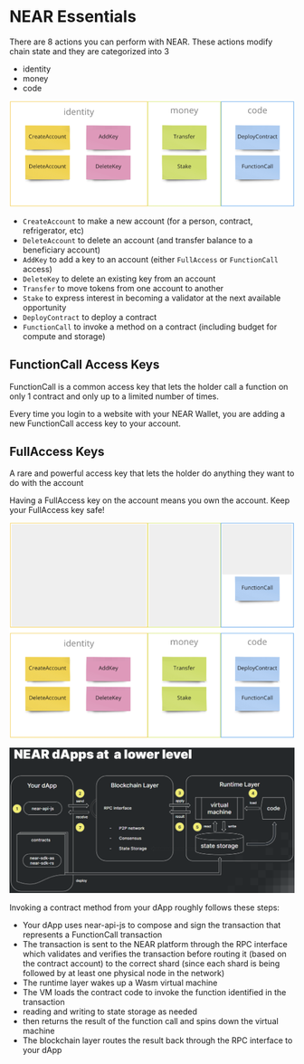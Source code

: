 # NEAR Essentials

There are 8 actions you can perform with NEAR. These actions modify chain state and they are categorized into 3
- identity
- money
- code

![figures](https://raw.githubusercontent.com/Kodluyoruz/taskforce/main/near-certified-developer-ncd/near-intro/figures/figures.png)

- ``CreateAccount`` to make a new account (for a person, contract, refrigerator, etc)
- ``DeleteAccount`` to delete an account (and transfer balance to a beneficiary account)
- ``AddKey`` to add a key to an account (either ``FullAccess`` or ``FunctionCall`` access)
- ``DeleteKey`` to delete an existing key from an account
- ``Transfer`` to move tokens from one account to another
- ``Stake`` to express interest in becoming a validator at the next available opportunity
- ``DeployContract`` to deploy a contract
- ``FunctionCall`` to invoke a method on a contract (including budget for compute and storage)

## FunctionCall Access Keys

FunctionCall is a common access key that lets the holder call a function on only 1 contract and only up to a limited number of times.

Every time you login to a website with your NEAR Wallet, you are adding a new FunctionCall access key to your account.

## FullAccess Keys

A rare and powerful access key that lets the holder do anything they want to do with the account

Having a FullAccess key on the account means you own the account. Keep your FullAccess key safe!

![figures](https://raw.githubusercontent.com/Kodluyoruz/taskforce/main/near-certified-developer-ncd/near-intro/figures/figures2.png)


![figures](https://raw.githubusercontent.com/Kodluyoruz/taskforce/main/near-certified-developer-ncd/near-intro/figures/figures3.png)


Invoking a contract method from your dApp roughly follows these steps:

- Your dApp uses near-api-js to compose and sign the transaction that represents a FunctionCall transaction
- The transaction is sent to the NEAR platform through the RPC interface which validates and verifies the transaction before routing it (based on the contract account) to the correct shard (since each shard is being followed by at least one physical node in the network)
- The runtime layer wakes up a Wasm virtual machine
- The VM loads the contract code to invoke the function identified in the transaction
- reading and writing to state storage as needed
- then returns the result of the function call and spins down the virtual machine
- The blockchain layer routes the result back through the RPC interface to your dApp





